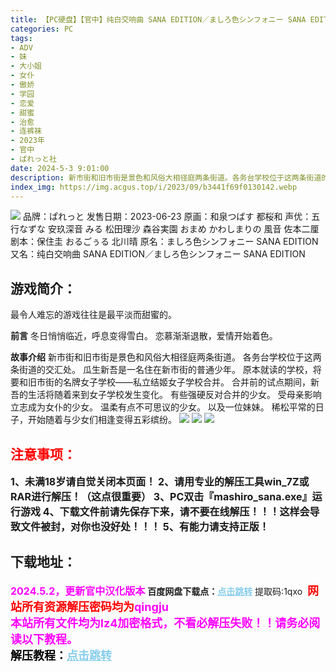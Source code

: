 ```yaml
---
title: 【PC硬盘】【官中】纯白交响曲 SANA EDITION／ましろ色シンフォニー SANA EDITION
categories: PC
tags:
- ADV
- 妹
- 大小姐
- 女仆
- 傲娇
- 学园
- 恋爱
- 甜蜜
- 治愈
- 连裤袜 
- 2023年
- 官中
- ぱれっと社
date: 2024-5-3 9:01:00
description: 新市街和旧市街是景色和风俗大相径庭两条街道。各务台学校位于这两条街道的交汇处。瓜生新吾是一名住在新市街的普通少年。原本就读的学校，将要和旧市街的名牌女子学校——私立结姬女子学校合并。合并前的试点期间，新吾的生活将随着来到女子学校发生变化。有些强硬反对合并的少女。受母亲影响立志成为女仆的少女。温柔有点不可思议的少女。以及一位妹妹。稀松平常的日子，开始随着与少女们相逢变得五彩缤纷。
index_img: https://img.acgus.top/i/2023/09/b3441f69f0130142.webp
---
```

![](https://img.acgus.top/i/2024/04/a97a972a07530118d8593c629c2848b1.webp)
品牌：ぱれっと
发售日期：2023-06-23
原画：和泉つばす 都桜和
声优：五行なずな 安玖深音 みる 松田理沙 森谷実園 おまめ かわしまりの 風音 佐本二厘
剧本：保住圭 おるごぅる 北川晴
原名：ましろ色シンフォニー SANA EDITION
又名：纯白交响曲 SANA EDITION／ましろ色シンフォニー SANA EDITION

## 游戏简介：
最令人难忘的游戏往往是最平淡而甜蜜的。

**前言**
冬日悄悄临近，呼息变得雪白。
恋慕渐渐退散，爱情开始着色。

**故事介绍**
新市街和旧市街是景色和风俗大相径庭两条街道。
各务台学校位于这两条街道的交汇处。
瓜生新吾是一名住在新市街的普通少年。
原本就读的学校，将要和旧市街的名牌女子学校——私立结姬女子学校合并。
合并前的试点期间，新吾的生活将随着来到女子学校发生变化。
有些强硬反对合并的少女。
受母亲影响立志成为女仆的少女。
温柔有点不可思议的少女。
以及一位妹妹。
稀松平常的日子，开始随着与少女们相逢变得五彩缤纷。
![](https://img.acgus.top/i/2024/04/02b23d80dd1204197647a0306ad7370a.webp)
![](https://img.acgus.top/i/2024/04/a72e50025653f6dddd469f149ec8650d.webp)
![](https://img.acgus.top/i/2024/04/4b90bbc39d90df2acf94124bc042555c.webp)





## <font color=#FF0000 >注意事项：</font>
<font size=3><b>1、未满18岁请自觉关闭本页面！
2、请用专业的解压工具win_7Z或RAR进行解压！（这点很重要）
3、PC双击『mashiro_sana.exe』运行游戏
4、下载文件前请先保存下来，请不要在线解压！！！这样会导致文件被封，对你也没好处！！！
5、有能力请支持正版！</b></font>

## 下载地址：
<font color=#FF00FF size=3>**2024.5.2，更新官中汉化版本**</font>
<b>百度网盘下载点：</b><a href="https://pan.baidu.com/s/16DyZTwktxXRyzOpz_qWEGQ?pwd=1qxo" style="color: #87CEEB;"><b>点击跳转</b></a> 提取码:1qxo
<a style="padding: 0" href="https://post.qingju.org/AD/"><img style="max-width:100%" src="https://img.acgus.top/i/2024/07/478f689b8021d8d499ab43d21acf137a.gif" alt=""></a>
<b><font color=#FF0000 size=4>网站所有资源解压密码均为</b></font><b><font color=#FF00FF size=4>qingju</font><font color=#FF0000 ></font></b><br><b><font color=#FF00FF size=4>本站所有文件均为lz4加密格式，不看必解压失败！！请务必阅读以下教程。</b></font><br><b><font color=#000 size=4>解压教程：</b><a href="https://post.qingju.org/tutorial/000/" style="color: #87CEEB;"><b>点击跳转</b></a>